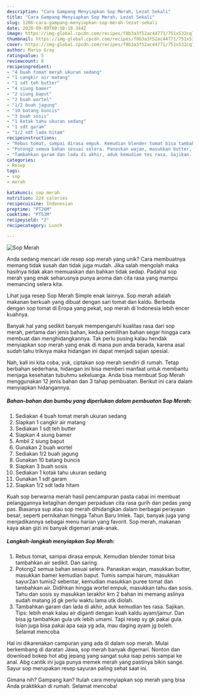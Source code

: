 ```yaml
---
description: "Cara Gampang Menyiapkan Sop Merah, Lezat Sekali"
title: "Cara Gampang Menyiapkan Sop Merah, Lezat Sekali"
slug: 1286-cara-gampang-menyiapkan-sop-merah-lezat-sekali
date: 2020-09-09T00:50:18.344Z
image: https://img-global.cpcdn.com/recipes/f8b3a3f52ac44771/751x532cq70/sop-merah-foto-resep-utama.jpg
thumbnail: https://img-global.cpcdn.com/recipes/f8b3a3f52ac44771/751x532cq70/sop-merah-foto-resep-utama.jpg
cover: https://img-global.cpcdn.com/recipes/f8b3a3f52ac44771/751x532cq70/sop-merah-foto-resep-utama.jpg
author: Mario Gray
ratingvalue: 5
reviewcount: 8
recipeingredient:
- "4 buah tomat merah ukuran sedang"
- "1 cangkir air matang"
- "1 sdt teh butter"
- "4 siung bamer"
- "2 siung baput"
- "2 buah wortel"
- "1/2 buah jagung"
- "10 batang buncis"
- "3 buah sosis"
- "1 kotak tahu ukuran sedang"
- "1 sdt garam"
- "1/2 sdt lada hitam"
recipeinstructions:
- "Rebus tomat, sampai dirasa empuk. Kemudian blender tomat bisa tambahkan air sedikit. Dan saring."
- "Potong2 semua bahan sesuai selera. Panaskan wajan, masukkan butter, masukkan bamer kemudian baput. Tumis sampai harum, masukkan sayur2an tumis2 sebentar, kemudian masukkan puree tomat dan tambahkan air. Didihkan hingga wortel empuk, masukkan tahu dan sosis. Tahu dan sosis sy masukkan terakhir krn 2 bahan ini memang aslinya sudah matang jd gk perlu waktu lama utk diolah."
- "Tambahkan garam dan lada di akhir, aduk kemudian tes rasa. Sajikan. Tips: lebih enak kalau air diganti dengan kuah kaldu ayam/jamur. Dan bisa jg tambahkan gula utk lebih umami. Tapi resep sy gk pakai gula. Isian juga bisa pakai apa saja yg ada, mau daging ayam jg boleh. Selamat mencoba"
categories:
- Resep
tags:
- sop
- merah

katakunci: sop merah 
nutrition: 224 calories
recipecuisine: Indonesian
preptime: "PT26M"
cooktime: "PT53M"
recipeyield: "2"
recipecategory: Lunch

---
```



![Sop Merah](https://img-global.cpcdn.com/recipes/f8b3a3f52ac44771/751x532cq70/sop-merah-foto-resep-utama.jpg)

Anda sedang mencari ide resep sop merah yang unik? Cara membuatnya memang tidak susah dan tidak juga mudah. Jika salah mengolah maka hasilnya tidak akan memuaskan dan bahkan tidak sedap. Padahal sop merah yang enak seharusnya punya aroma dan cita rasa yang mampu memancing selera kita.

Lihat juga resep Sop Merah Simple enak lainnya. Sop merah adalah makanan berkuah yang dibuat dengan sari tomat dan kaldu. Berbeda dengan sop tomat di Eropa yang pekat, sop merah di Indonesia lebih encer kuahnya.

Banyak hal yang sedikit banyak mempengaruhi kualitas rasa dari sop merah, pertama dari jenis bahan, kedua pemilihan bahan segar hingga cara membuat dan menghidangkannya. Tak perlu pusing kalau hendak menyiapkan sop merah yang enak di mana pun anda berada, karena asal sudah tahu triknya maka hidangan ini dapat menjadi sajian spesial.


Nah, kali ini kita coba, yuk, ciptakan sop merah sendiri di rumah. Tetap berbahan sederhana, hidangan ini bisa memberi manfaat untuk membantu menjaga kesehatan tubuhmu sekeluarga. Anda bisa membuat Sop Merah menggunakan 12 jenis bahan dan 3 tahap pembuatan. Berikut ini cara dalam menyiapkan hidangannya.

<!--inarticleads1-->

##### Bahan-bahan dan bumbu yang diperlukan dalam pembuatan Sop Merah:

1. Sediakan 4 buah tomat merah ukuran sedang
1. Siapkan 1 cangkir air matang
1. Sediakan 1 sdt teh butter
1. Siapkan 4 siung bamer
1. Ambil 2 siung baput
1. Gunakan 2 buah wortel
1. Sediakan 1/2 buah jagung
1. Gunakan 10 batang buncis
1. Siapkan 3 buah sosis
1. Sediakan 1 kotak tahu ukuran sedang
1. Gunakan 1 sdt garam
1. Siapkan 1/2 sdt lada hitam


Kuah sop berwarna merah hasil pencampuran pasta cabai ini membuat pelanggannya ketagihan dengan perpaduan cita rasa gurih dan pedas yang pas. Biasanya sup atau sop merah dihidangkan dalam berbagai perayaan besar, seperti pernikahan hingga Tahun Baru Imlek. Tapi, banyak juga yang menjadikannya sebagai menu harian yang favorit. Sop merah, makanan kaya akan gizi ini banyak digemari anak-anak. 

<!--inarticleads2-->

##### Langkah-langkah menyiapkan Sop Merah:

1. Rebus tomat, sampai dirasa empuk. Kemudian blender tomat bisa tambahkan air sedikit. Dan saring.
1. Potong2 semua bahan sesuai selera. Panaskan wajan, masukkan butter, masukkan bamer kemudian baput. Tumis sampai harum, masukkan sayur2an tumis2 sebentar, kemudian masukkan puree tomat dan tambahkan air. Didihkan hingga wortel empuk, masukkan tahu dan sosis. Tahu dan sosis sy masukkan terakhir krn 2 bahan ini memang aslinya sudah matang jd gk perlu waktu lama utk diolah.
1. Tambahkan garam dan lada di akhir, aduk kemudian tes rasa. Sajikan. Tips: lebih enak kalau air diganti dengan kuah kaldu ayam/jamur. Dan bisa jg tambahkan gula utk lebih umami. Tapi resep sy gk pakai gula. Isian juga bisa pakai apa saja yg ada, mau daging ayam jg boleh. Selamat mencoba


Hal ini dikarenakan campuran yang ada di dalam sop merah. Mulai berkembang di daratan Jawa, sop merah banyak digemari. Nonton dan download bokep hot abg jepang yang sangat suka isap penis sampai ke anal. Abg cantik ini juga punya memek merah yang pastinya bikin sange. Sayur sop merupakan resep sayuran paling sehat saat ini. 

Gimana nih? Gampang kan? Itulah cara menyiapkan sop merah yang bisa Anda praktikkan di rumah. Selamat mencoba!

